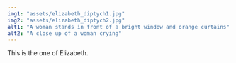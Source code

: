 ```yaml
---
img1: "assets/elizabeth_diptych1.jpg"
img2: "assets/elizabeth_diptych2.jpg"
alt1: "A woman stands in front of a bright window and orange curtains"
alt2: "A close up of a woman crying" 
---
```

This is the one of Elizabeth.